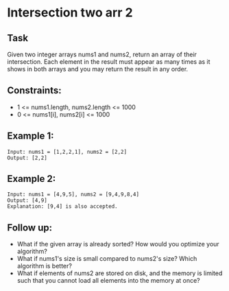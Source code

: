 # Intersection two arr 2

## Task

Given two integer arrays nums1 and nums2, return an array of their intersection. 
Each element in the result must appear as many times as it shows in both arrays and you may return the result in any order.

## Constraints:

- 1 <= nums1.length, nums2.length <= 1000
- 0 <= nums1[i], nums2[i] <= 1000

## Example 1:

```
Input: nums1 = [1,2,2,1], nums2 = [2,2]
Output: [2,2]
```

## Example 2:

```
Input: nums1 = [4,9,5], nums2 = [9,4,9,8,4]
Output: [4,9]
Explanation: [9,4] is also accepted.
```

## Follow up:

- What if the given array is already sorted? How would you optimize your algorithm?
- What if nums1's size is small compared to nums2's size? Which algorithm is better?
- What if elements of nums2 are stored on disk, and the memory is limited such that you cannot load all elements into the memory at once?

